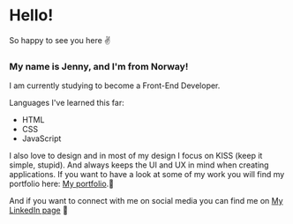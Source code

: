# Hello! 

So happy to see you here :v:

### My name is Jenny, and I'm from Norway! 
I am currently studying to become a Front-End Developer. 

Languages I've learned this far: 

- HTML 
- CSS
- JavaScript

I also love to design and in most of my design I focus on KISS (keep it simple, stupid). And always keeps the UI and UX in mind when creating applications. 
If you want to have a look at some of my work you will find my portfolio here: [My portfolio]().:raising_hand:

And if you want to connect with me on social media you can find me on [My LinkedIn page](https://www.linkedin.com/in/jenny-marie-feragen-2a9a3a108/) :satellite:
